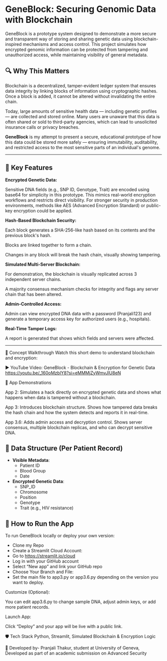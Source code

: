 # GeneBlock: Securing Genomic Data with Blockchain

GeneBlock is a prototype system designed to demonstrate a more secure and transparent way of storing and sharing genetic data using blockchain-inspired mechanisms and access control. This project simulates how encrypted genomic information can be protected from tampering and unauthorized access, while maintaining visibility of general metadata.

## 🔍 Why This Matters

Blockchain is a decentralized, tamper-evident ledger system that ensures data integrity by linking blocks of information using cryptographic hashes. Once a block is added, it cannot be altered without invalidating the entire chain.

Today, large amounts of sensitive health data — including genetic profiles — are collected and stored online. Many users are unaware that this data is often shared or sold to third-party agencies, which can lead to unsolicited insurance calls or privacy breaches.

**GeneBlock** is my attempt to present a secure, educational prototype of how this data could be stored more safely — ensuring immutability, auditability, and restricted access to the most sensitive parts of an individual's genome.

---
## 🔐 Key Features

**Encrypted Genetic Data:** 

Sensitive DNA fields (e.g., SNP ID, Genotype, Trait) are encoded using base64 for simplicity in this prototype. This mimics real-world encryption workflows and restricts direct visibility. For stronger security in production environments, methods like AES (Advanced Encryption Standard) or public-key encryption could be applied.

**Hash-Based Blockchain Security:**

Each block generates a SHA-256-like hash based on its contents and the previous block's hash.

Blocks are linked together to form a chain.

Changes in any block will break the hash chain, visually showing tampering.

**Simulated Multi-Server Blockchain:**

For demonstration, the blockchain is visually replicated across 3 independent server chains.

A majority consensus mechanism checks for integrity and flags any server chain that has been altered.

**Admin-Controlled Access:**

Admin can view encrypted DNA data with a password (Pranjali123) and generate a temporary access key for authorized users (e.g., hospitals).

**Real-Time Tamper Logs:**

A report is generated that shows which fields and servers were affected.

---

🎥 Concept Walkthrough
Watch this short demo to understand blockchain and encryption:

▶️ YouTube Video: GeneBlock - Blockchain & Encryption for Genetic Data
https://youtu.be/_160oMzblY8?si=eMMMjZyWmvJlU8eN

🧪 App Demonstrations

App 2: Simulates a hack directly on encrypted genetic data and shows what happens when data is tampered without a blockchain.

App 3: Introduces blockchain structure. Shows how tampered data breaks the hash chain and how the system detects and reports it in real-time.

App 3.6: Adds admin access and decryption control. Shows server consensus, multiple blockchain replicas, and who can decrypt sensitive DNA.

## 🧬 Data Structure (Per Patient Record)

- **Visible Metadata**:
  - Patient ID
  - Blood Group
  - Date
- **Encrypted Genetic Data**:
  - SNP_ID
  - Chromosome
  - Position
  - Genotype
  - Trait (e.g., HIV resistance)

## 🚀 How to Run the App

To run GeneBlock locally or deploy your own version:

- Clone my Repo
- Create a Streamlit Cloud Account:
- Go to https://streamlit.io/cloud
- Log in with your GitHub account
- Select “New app” and link your GitHub repo
- Choose Your Branch and File:
- Set the main file to app3.py or app3.6.py depending on the version you want to deploy.

Customize (Optional):

You can edit app3.6.py to change sample DNA, adjust admin keys, or add more patient records.

Launch App:

Click “Deploy” and your app will be live with a public link.

🛡️ Tech Stack
Python,
Streamlit,
Simulated Blockchain & Encryption Logic

👥 Developed by- Pranjali Thakur, student at University of Geneva,
Developed as part of an academic submission on Advanced Security
